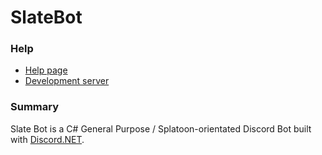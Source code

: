 # SlateBot


### Help
  - [Help page](https://splatoonwiki.org/wiki/Blog:KJ_Bot/Commands)
  - [Development server](https://discord.gg/Px5Bhny)

### Summary
Slate Bot is a C# General Purpose / Splatoon-orientated Discord Bot built with [Discord.NET](https://github.com/RogueException/Discord.Net).
